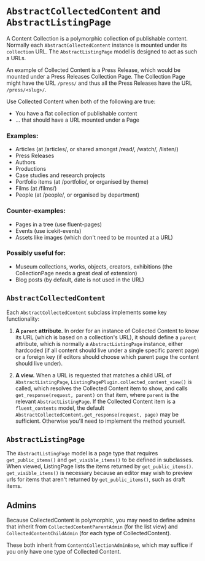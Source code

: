 # `AbstractCollectedContent` and `AbstractListingPage`

A Content Collection is a polymorphic collection of publishable content.
Normally each `AbstractCollectedContent` instance is mounted under its `collection`
URL. The `AbstractListingPage` model is designed to act as such a URLs.

An example of Collected Content is a Press Release, which would be mounted
under a Press Releases Collection Page. The Collection Page might have the URL
`/press/` and thus all the Press Releases have the URL `/press/<slug>/`.

Use Collected Content when both of the following are true:

* You have a flat collection of publishable content
* ... that should have a URL mounted under a Page

### Examples:


* Articles (at /articles/, or shared amongst /read/, /watch/, /listen/)
* Press Releases
* Authors
* Productions
* Case studies and research projects
* Portfolio items (at /portfolio/, or organised by theme)
* Films (at /films/)
* People (at /people/, or organised by department)

### Counter-examples:

* Pages in a tree (use fluent-pages)
* Events (use icekit-events)
* Assets like images (which don't need to be mounted at a URL)

### Possibly useful for:

* Museum collections, works, objects, creators, exhibitions (the CollectionPage
needs a great deal of extension)
* Blog posts (by default, date is not used in the URL)

## `AbstractCollectedContent`

Each `AbstractCollectedContent` subclass implements some key
functionality:

1. **A `parent` attribute.**
In order for an instance of Collected Content to know its URL (which is based
on a collection's URL), it should define a `parent` attribute, which is
normally a `AbstractListingPage` instance, either hardcoded (if all content
should live under a single specific parent page) or a foreign key (if
editors should choose which parent page the content should live under).

2. **A view.**
When a URL is requested that matches a child URL of `AbstractListingPage`,
`ListingPagePlugin.collected_content_view()` is called, which resolves the
Collected Content item to show, and calls `get_response(request, parent)`
on that item, where `parent` is the relevant `AbstractListingPage`. If the
Collected Content item is a `fluent_contents` model, the default
`AbstractCollectedContent.get_response(request, page)` may be sufficient.
Otherwise you'll need to implement the method yourself.

## `AbstractListingPage`

The `AbstractListingPage` model is a page type that requires
`get_public_items()` and `get_visible_items()` to be defined in subclasses.
When viewed, ListingPage lists the items returned by `get_public_items()`.
`get_visible_items()` is necessary because an editor may wish to preview
urls for items that aren't returned by `get_public_items()`, such as draft
items.

## Admins

Because CollectedContent is polymorphic, you may need to define admins that
inherit from `CollectedContentParentAdmin` (for the list view) and
`CollectedContentChildAdmin` (for each type of CollectedContent).

These both inherit from `ContentCollectionAdminBase`, which may suffice if
you only have one type of Collected Content.
